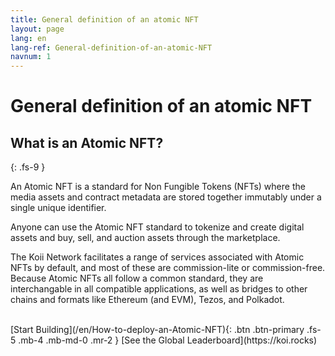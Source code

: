 ```yaml
---
title: General definition of an atomic NFT
layout: page
lang: en
lang-ref: General-definition-of-an-atomic-NFT
navnum: 1
---
```


# General definition of an atomic NFT

## What is an Atomic NFT?

{: .fs-9 }

An Atomic NFT is a standard for Non Fungible Tokens (NFTs) where the media assets and contract metadata are stored together immutably under a single unique identifier.

Anyone can use the Atomic NFT standard to tokenize and create digital assets and buy, sell, and auction assets through the marketplace.

The Koii Network facilitates a range of services associated with Atomic NFTs by default, and most of these are commission-lite or commission-free. Because Atomic NFTs all follow a common standard, they are interchangable in all compatible applications, as well as bridges to other chains and formats like Ethereum (and EVM), Tezos, and Polkadot.

<br>
[Start Building](/en/How-to-deploy-an-Atomic-NFT){: .btn .btn-primary .fs-5 .mb-4 .mb-md-0 .mr-2 } [See the Global Leaderboard](https://koi.rocks)
